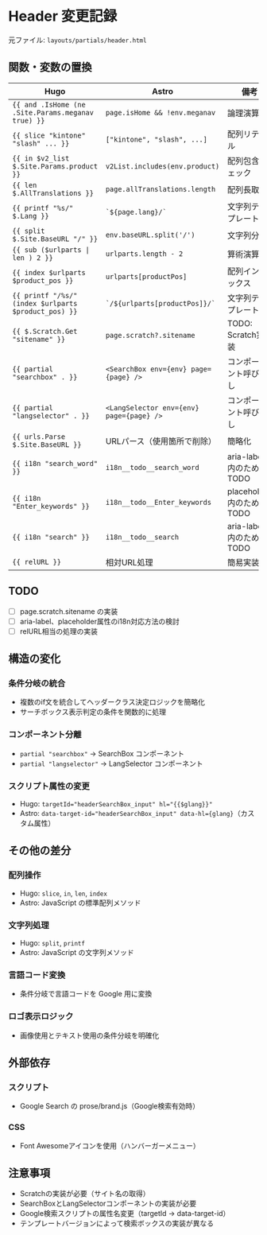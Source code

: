 # Header 変更記録

元ファイル: `layouts/partials/header.html`

## 関数・変数の置換

| Hugo                                                 | Astro                                    | 備考                    |
| ---------------------------------------------------- | ---------------------------------------- | ----------------------- |
| `{{ and .IsHome (ne .Site.Params.meganav true) }}`   | `page.isHome && !env.meganav`            | 論理演算子              |
| `{{ slice "kintone" "slash" ... }}`                  | `["kintone", "slash", ...]`              | 配列リテラル            |
| `{{ in $v2_list $.Site.Params.product }}`            | `v2List.includes(env.product)`           | 配列包含チェック        |
| `{{ len $.AllTranslations }}`                        | `page.allTranslations.length`            | 配列長取得              |
| `{{ printf "%s/" $.Lang }}`                          | `` `${page.lang}/` ``                    | 文字列テンプレート      |
| `{{ split $.Site.BaseURL "/" }}`                     | `env.baseURL.split('/')`                 | 文字列分割              |
| `{{ sub ($urlparts \| len ) 2 }}`                    | `urlparts.length - 2`                    | 算術演算                |
| `{{ index $urlparts $product_pos }}`                 | `urlparts[productPos]`                   | 配列インデックス        |
| `{{ printf "/%s/" (index $urlparts $product_pos) }}` | `` `/${urlparts[productPos]}/` ``        | 文字列テンプレート      |
| `{{ $.Scratch.Get "sitename" }}`                     | `page.scratch?.sitename`                 | TODO: Scratch実装       |
| `{{ partial "searchbox" . }}`                        | `<SearchBox env={env} page={page} />`    | コンポーネント呼び出し  |
| `{{ partial "langselector" . }}`                     | `<LangSelector env={env} page={page} />` | コンポーネント呼び出し  |
| `{{ urls.Parse $.Site.BaseURL }}`                    | URLパース（使用箇所で削除）              | 簡略化                  |
| `{{ i18n "search_word" }}`                           | `i18n__todo__search_word`                | aria-label内のためTODO  |
| `{{ i18n "Enter_keywords" }}`                        | `i18n__todo__Enter_keywords`             | placeholder内のためTODO |
| `{{ i18n "search" }}`                                | `i18n__todo__search`                     | aria-label内のためTODO  |
| `{{ relURL }}`                                       | 相対URL処理                              | 簡易実装                |

## TODO

- [ ] page.scratch.sitename の実装
- [ ] aria-label、placeholder属性のi18n対応方法の検討
- [ ] relURL相当の処理の実装

## 構造の変化

### 条件分岐の統合

- 複数のif文を統合してヘッダークラス決定ロジックを簡略化
- サーチボックス表示判定の条件を関数的に処理

### コンポーネント分離

- `partial "searchbox"` → SearchBox コンポーネント
- `partial "langselector"` → LangSelector コンポーネント

### スクリプト属性の変更

- Hugo: `targetId="headerSearchBox_input" hl="{{$glang}}"`
- Astro: `data-target-id="headerSearchBox_input" data-hl={glang}`（カスタム属性）

## その他の差分

### 配列操作

- Hugo: `slice`, `in`, `len`, `index`
- Astro: JavaScript の標準配列メソッド

### 文字列処理

- Hugo: `split`, `printf`
- Astro: JavaScript の文字列メソッド

### 言語コード変換

- 条件分岐で言語コードを Google 用に変換

### ロゴ表示ロジック

- 画像使用とテキスト使用の条件分岐を明確化

## 外部依存

### スクリプト

- Google Search の prose/brand.js（Google検索有効時）

### CSS

- Font Awesomeアイコンを使用（ハンバーガーメニュー）

## 注意事項

- Scratchの実装が必要（サイト名の取得）
- SearchBoxとLangSelectorコンポーネントの実装が必要
- Google検索スクリプトの属性名変更（targetId → data-target-id）
- テンプレートバージョンによって検索ボックスの実装が異なる
